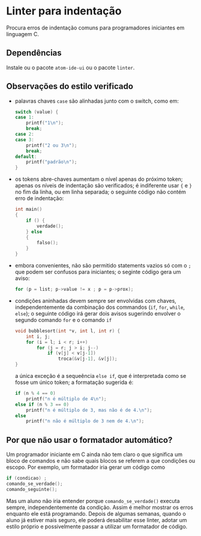 # Linter para indentação


Procura erros de indentação comuns para programadores iniciantes
em linguagem C.

## Dependências

Instale ou o pacote  `atom-ide-ui` ou o pacote  `linter`.

## Observações do estilo verificado

*   palavras chaves ` case ` são alinhadas junto com o switch, como em:
    ```c
    switch (value) {
    case 1:
        printf("1\n");
        break;
    case 2:
    case 3:
        printf("2 ou 3\n");
        break;
    default:
        printf("padrão\n");
    }
    ```

*   os tokens abre-chaves aumentam o nível apenas do próximo token; apenas os níveis
    de indentação são verificados; é indiferente usar `{` e `}` no fim da linha, ou
    em linha separada; o seguinte código não contém erro de indentação:
    ```c
    int main()
    {
        if () {
            verdade();
        } else
        {
            falso();
        }
    }
    ```

*   embora convenientes, não são permitido statements vazios só com o `;`
    que podem ser confusos para iniciantes; o seginte código gera um aviso:
    ```c
    for (p = list; p->value != x ; p = p->prox);
    ```

*   condições aninhadas devem sempre ser envolvidas com chaves, independentemente
    da combinação dos commandos (`if`, `for`, `while`, `else`); o seguinte código
    irá gerar dois avisos sugerindo envolver o segundo comando `for` e o
    comando `if`
    ```c
    void bubblesort(int *v, int l, int r) {
        int i, j;
        for (i = l; i < r; i++)
            for (j = r; j > i; j--)
                if (v[j] < v[j-1])
                    troca(&v[j-1], &v[j]);
    }
    ```
    a única exceção é a sequeência `else if`, que é interpretada como se fosse um
     único token; a formatação sugerida é:
    ```c
    if (n % 4 == 0)
        printf("n é múltiplo de 4\n");
    else if (n % 3 == 0)
        printf("n é múltiplo de 3, mas não é de 4.\n");
    else
        printf("n não é múltiplo de 3 nem de 4.\n");
    ```



## Por que não usar o formatador automático?

Um programador iniciante em C ainda não tem claro o que significa
um bloco de comandos e não sabe quais blocos se referem a que condições ou escopo.
Por exemplo, um formatador iria gerar um código como
```c
if (condicao) ;
comando_se_verdade();
comando_seguinte();
```
Mas um aluno não iria entender porque ` comando_se_verdade() `
executa sempre, independentemente da condição. Assim é melhor mostrar os erros enquanto
ele está programando. Depois de algumas semanas, quando o aluno já estiver mais seguro, ele
poderá desabilitar esse linter,  adotar um estilo próprio e possivelmente
passar a utilizar um formatador de código.
